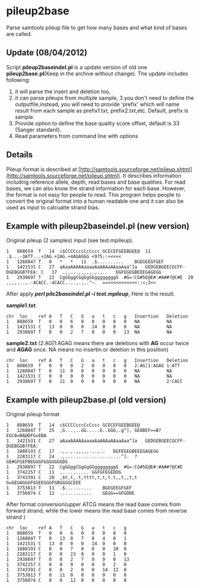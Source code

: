 pileup2base
===========

Parse samtools pileup file to get how many bases and what kind of bases are called.

## Update (08/04/2012)
Script **pileup2baseindel.pl** is a update version of old one **pileup2base.pl**(Keep in the archive without change). The update includes following:
  
  1. it will parse the insert and deletion too, 
  2. it can parse pileups from multiple sample,
  3.you don't need to define the outputfile,instead, 
   you will need to provide 'prefix' which will name result from each sample as prefix1.txt,  prefix2.txt,etc. Default, prefix is sample.
  4. Provide option to define the base quality score offset, default is 33 (Sanger standard).
  5. Read parameters from command line with options

Details
-------------------

Pileup format is described at [http://samtools.sourceforge.net/pileup.shtml](http://samtools.sourceforge.net/pileup.shtml). It describes information including reference allele, depth, read bases and base qualities. For read bases, we can also know the strand information for each base. However, the format is not easy for people to read. This program helps people to convert the original format into a human readable one and it can also be used as input to calcualte strand bias.


## Example with pileup2baseindel.pl (new version)
Original pileup (2 samples) input (see test.mpileup).
```
1	888659	T	14	c$CCCCcccCcCccc	GCECEFGEEBGEE@	11	.$...-3ATT...+2AG.+2AG.+4AGAGGG	<975;:<<<<<
1	1268847	T	0	*	*	11	.$..........	BGEGEEGFGEF
1	1421531	C	27	aAaaAAAAAaaaaAaAAAaAAaaAaa^]a	GEDGEBGEECGCFF-DGEBGGB?FEA:	C	17	.,,.,.,,,,,.,.,..	DGFEGEGBEEEGAGEGG
1	2938697	T	22	CgGGggCGgGgGGggggggggG	#G=:CG#5E@E#:#A##?@C#E	20	,,,,,..,.-4CACC.-4CACC....,.,,.^~.	==<<<<<<<<<<<::<;2<<

```
After apply ***perl pile2baseindel.pl -i test.mpileup***, Here is the result.


**sample1.txt**
```
chr  loc	ref	A	T	C	G	a	t	c	g	Insertion	Deletion
1	888659	T	0	0	6	0	0	0	8	0	NA			NA
1	1421531	C	13	0	0	0	14	0	0	0	NA			NA
1	2938697	T	0	0	2	7	0	0	0	13	NA			NA
```

**sample2.txt** (2:AG|1:AGAG means there are deletions with **AG** occur twice and **AGAG** once. NA means no insertin or deletion in this position)
```
chr  loc	ref	A	T	C	G	a	t	c	g	Insertion	Deletion
1	888659	T	0	9	0	2	0	0	0	0	2:AG|1:AGAG	1:ATT
1	1268847	T	0	11	0	0	0	0	0	0	NA			NA
1	1421531	C	0	0	0	0	0	0	0	0	NA			NA
1	2938697	T	0	11	0	0	0	9	0	0	NA			2:CACC
```


Example with pileup2base.pl (old version)
---------------------------------
Original pileup format
```
1   888659	T	14	c$CCCCcccCcCccc	GCECEFGEEBGEE@
1	1268847	T	25	,G...,..GG.....G..GGG,.g^],	GE8BEF==B?EGCB=BA@DFG=EBA
1	1421531	C	27	aAaaAAAAAaaaaAaAAAaAAaaAaa^]a	GEDGEBGEECGCFF-DGEBGGB?FEA:
1	1888193	C	17	.,,.,.,,,,,.,.,..	DGFEGEGBEEEGAGEGG
1	2283117	C	24	.,.....................^].	?GE#GFGEFBEGGGFGGGGGGGDG
1	2938697	T	22	CgGGggCGgGgGGggggggggG	#G=:CG#5E@E#:#A##?@C#E
1	3742257	C	11	,....,.....	GGFGFEGEDDG
1	3743391	C	28	,$t,t,.t,tttt,t,t,t.t,,t,,t,t	G=GEGAGGGFGGEEGGGFGBGGGGCEEE
1	3753813	T	11	.$..........	BGEGEEGFGEF
1	3756074	C	12	............	GEGG==GFGDDE
```
After format conversion(upper ATCG means the read base comes from forward strand, while the lower means the read base comes from reverse strand )
```
chr  loc	ref	A	T	C	G	a	t	c	g
1	888659	T	0	0	6	0	0	0	8	0
1	1268847	T	0	13	0	7	0	4	0	1
1	1421531	C	13	0	0	0	14	0	0	0
1	1888193	C	0	0	7	0	0	0	10	0
1	2283117	C	0	0	23	0	0	0	1	0
1	2938697	T	0	0	2	7	0	0	0	13
1	3742257	C	0	0	9	0	0	0	2	0
1	3743391	C	0	0	2	0	0	14	12	0
1	3753813	T	0	11	0	0	0	0	0	0
1	3756074	C	0	0	12	0	0	0	0	0

```


